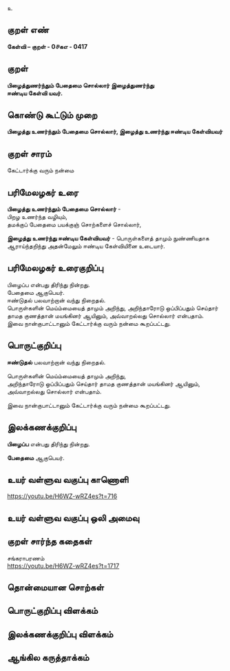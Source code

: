 உ

## குறள் எண் 

**கேள்வி – குறள் - 0௪கஎ - 0417**  

## குறள் 

**பிழைத்துணர்ந்தும் பேதைமை சொல்லார் இழைத்துணர்ந்து  
ஈண்டிய கேள்வி யவர்.**

## கொண்டு கூட்டும் முறை

**பிழைத்து உணர்ந்தும் பேதைமை சொல்லார், இழைத்து உணர்ந்து ஈண்டிய கேள்வியவர்**

## குறள் சாரம் 

கேட்டார்க்கு வரும் நன்மை  

## பரிமேலழகர் உரை

**பிழைத்து உணர்ந்தும் பேதைமை சொல்லார்** -  
பிறழ உணர்ந்த வழியும்,  
தமக்குப் பேதைமை பயக்குஞ் சொற்களைச் சொல்லார்,  

**இழைத்து உணர்ந்து ஈண்டிய கேள்வியவர்** - பொருள்களைத் தாமும் நுண்ணியதாக ஆராய்ந்தறிந்து அதன்மேலும் ஈண்டிய கேள்வியினை உடையார்.  

## பரிமேலழகர் உரைகுறிப்பு   

பிழைப்ப என்பது திரிந்து நின்றது.  
பேதைமை ஆகுபெயர்.  
ஈண்டுதல் பலவாற்றான் வந்து நிறைதல்.  
பொருள்களின் மெய்ம்மையைத் தாமும் அறிந்து, அறிந்தாரோடு ஒப்பிப்பதும் செய்தார் தாமத குணத்தான் மயங்கினர் ஆயினும், அவ்வாறல்லது சொல்லார் என்பதாம்.   
இவை நான்குபாட்டானும் கேட்டார்க்கு வரும் நன்மை கூறப்பட்டது.   

## பொருட்குறிப்பு 

**ஈண்டுதல்** பலவாற்றான் வந்து நிறைதல். 

பொருள்களின் மெய்ம்மையைத் தாமும் அறிந்து,  
அறிந்தாரோடு ஒப்பிப்பதும் செய்தார் தாமத குணத்தான் மயங்கினர் ஆயினும், அவ்வாறல்லது சொல்லார் என்பதாம்.   

இவை நான்குபாட்டானும் கேட்டார்க்கு வரும் நன்மை கூறப்பட்டது.     

## இலக்கணக்குறிப்பு  

**பிழைப்ப** என்பது திரிந்து நின்றது.  

**பேதைமை** ஆகுபெயர்.    

## உயர் வள்ளுவ வகுப்பு காணொளி

https://youtu.be/H6WZ-wRZ4es?t=716

## உயர் வள்ளுவ வகுப்பு ஒலி அமைவு 

 
## குறள் சார்ந்த கதைகள் 

சங்கராபரணம்  
https://youtu.be/H6WZ-wRZ4es?t=1717

## தொன்மையான சொற்கள்


## பொருட்குறிப்பு விளக்கம்


## இலக்கணக்குறிப்பு விளக்கம்


## ஆங்கில கருத்தாக்கம் 


